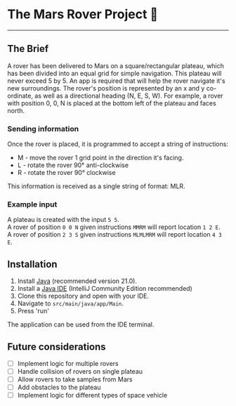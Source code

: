 # The Mars Rover Project 🚀

---

## The Brief

A rover has been delivered to Mars on a square/rectangular plateau, which has been divided into an equal grid 
for simple navigation. This plateau will never exceed 5 by 5.
An app is required that will help the rover navigate it's new surroundings. 
The rover's position is represented by an x and y co-ordinate, as well as a directional heading (N, E, S, W). For example, 
a rover with position 0, 0, N is placed at the bottom left of the 
plateau and faces north.

### Sending information
Once the rover is placed, it is programmed to accept a string of instructions:

- M - move the rover 1 grid point in the direction it's facing.
- L - rotate the rover 90° anti-clockwise
- R - rotate the rover 90° clockwise

This information is received as a single string of format: MLR.

### Example input

A plateau is created with the input `5 5`.\
A rover of position `0 0 N` given instructions `MMRM` will report location `1 2 E`.\
A rover of position `2 3 S` given instructions `MLMLMRM` will report location `4 3 E`.

## Installation

1. Install [Java](https://www.java.com/en/download/) (recommended version 21.0).
2. Install a [Java IDE](https://www.jetbrains.com/idea/download/) (IntelliJ Community Edition recommended)
3. Clone this repository and open with your IDE.
4. Navigate to `src/main/java/app/Main`.
5. Press 'run'

The application can be used from the IDE terminal.

## Future considerations

- [ ] Implement logic for multiple rovers
- [ ] Handle collision of rovers on single plateau
- [ ] Allow rovers to take samples from Mars
- [ ] Add obstacles to the plateau
- [ ] Implement logic for different types of space vehicle